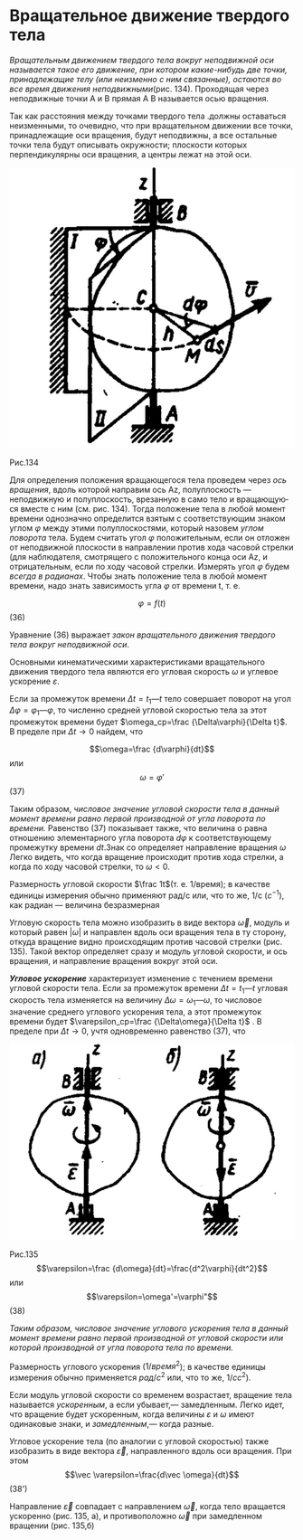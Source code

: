 # Вращательное движение твердого тела
*Вращательным движением твердого тела вокруг неподвижной оси называется такое его движение, при котором какие-нибудь две точки, принадлежащие телу (или неизменно с ним связанные), остаются во все время движения неподвижными*(рис. 134). Проходящая через неподвижные точки А и В прямая А В называется осью вращения.

Так как расстояния между точками твердого тела .должны оста­ваться неизменными, то очевидно, что при вращательном движении все точки, принадлежащие оси вращения,
будут неподвижны, а все остальные точки тела будут описывать окружности; плоско­сти которых перпендикулярны оси враще­ния, а центры лежат на этой оси.

![](img/o2amm72n7M8.jpg)

Рис.134

Для определения положения вращаю­щегося тела проведем через *ось вращения*,
вдоль которой направим ось Az, полуплос­кость — неподвижную и полуплоскость, врезанную в само тело и вращающую­ся вместе с ним (см. рис. 134). Тогда поло­жение тела в любой момент времени одно­значно определится взятым с соответствую­щим знаком углом $\varphi$ между этими полуплоскостями, который назо­вем *углом поворота* тела.
Будем считать угол $\varphi$ положительным, если он отложен от неподвижной плоскости в направлении против хода часовой стрелки (для наблюдателя, смотрящего с положительного конца оси Az, и отрицательным, если по ходу часовой стрелки.
Измерять угол $\varphi$ будем *всегда в радианах*. Чтобы знать положение тела в любой момент времени, надо знать зависимость угла $\varphi$ от времени t, т. е.

$$\varphi=f(t)$$ (36)

Уравнение (36) выражает *закон вращательного движения твер­дого тела вокруг неподвижной оси*. 

Основными кинематическими характеристиками вращательного движения твердого тела являются его угловая скорость $\omega$ и углевое ускорение $\varepsilon$.

Если за промежуток времени $\Delta t=t_1—t$ тело совершает поворот на угол $\Delta\varphi =\varphi_1—\varphi$, то численно средней угловой скоростью тела за этот промежуток времени будет $\omega_ср=\frac {\Delta\varphi}{\Delta t}$. В пределе при $\Delta t \to 0$ найдем, что

$$\omega=\frac {d\varphi}{dt}$$
или 
$$\omega=\varphi'$$
(37) 

Таким образом, *числовое значение угловой скорости тела в данный момент времени равно первой производной от угла поворота по времени.* Равенство (37) показывает также,  что величина о равна отношению элементарного угла поворота $d\varphi$ к соответствующему промежутку времени $dt$.Знак со определяет направление вращения $\omega$ Легко видеть, что когда вращение происходит против хода стрелки, а когда по ходу часовой стрелки, то $\omega<0$.

Размерность угловой скорости $\frac 1t$(т. е. 1/время); в качестве единицы измерения обычно применяют рад/с или, что то же, 1/с ($с^{-1}$), как радиан — величина безразмерная

Угловую скорость тела можно изобразить в виде вектора $\vec \omega$, модуль и который равен $|\omega|$ и направлен вдоль оси вращения тела в ту сторону, откуда
вращение видно происходящим против часовой стрелки (рис. 135). Такой вектор определяет сразу и модуль угловой скорости, и ось вращения, и направление вращения вокруг этой оси.

***Угловое ускорение*** характеризует изменение с течением времени угловой скорости тела. Если за промежуток времени $\Delta t=t_1—t$ угловая скорость тела изменяется на величину $\Delta\omega =\omega_1—\omega$, то числовое значение среднего углового ускорения тела, а этот промежуток времени будет $\varepsilon_ср=\frac {\Delta\omega}{\Delta t}$ . В пределе при $\Delta t \to 0$, учтя одновременно равенство (37), что 

![](img/al2MLD3hTDo.jpg)

Рис.135
$$\varepsilon=\frac {d\omega}{dt}=\frac{d^2\varphi}{dt^2}$$ или
$$\varepsilon=\omega'=\varphi"$$
(38)

*Таким образом, числовое значение углового ускорения тела в данный момент времени равно первой производной от угловой скорости или которой производной от угла поворота тела по времени.* 

Размерность углового ускорения ($1/время^2$); в качестве
единицы измерения обычно применяется $рад/с^2$ или, что то же, $1/сc^2$). 

Если модуль угловой скорости со временем возрастает, вращение
тела называется *ускоренным*, а если убывает,— замедленным. Легко идет, что вращение будет ускоренным, когда величины $\varepsilon$ и $\omega$ имеют одинаковые знаки, и *замедленным*,— когда разные.

Угловое ускорение тела (по аналогии с угловой скоростью) также изобразить в виде вектора $\vec \varepsilon$, направленного вдоль оси вращения. При этом
$$\vec \varepsilon=\frac{d\vec \omega}{dt}$$(38')

Направление $\vec \varepsilon$ совпадает с направлением $\vec \omega$, когда тело вращается
ускоренно (рис. 135, а), и противоположно $\vec \omega$ при замедленном вращении (рис. 135,б)